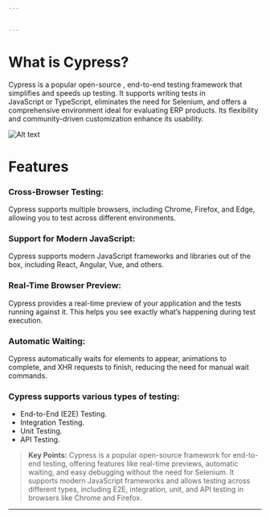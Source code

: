 ```yaml
---


---
```


<h1 id="what-is-cypress"><strong>What is Cypress?</strong></h1>
<p>Cypress is a popular open-source , end-to-end testing framework that<br>
simplifies and speeds up testing. It supports writing tests in<br>
JavaScript or TypeScript, eliminates the need for Selenium, and offers a comprehensive environment ideal for evaluating ERP products. Its flexibility and community-driven customization enhance its usability.</p>
<p><img src="https://miro.medium.com/v2/resize:fit:785/1*uBf3SgcGi-I6Sml9aG10kw.png" alt="Alt text"></p>
<h1 id="features"><strong>Features</strong></h1>
<h3 id="cross-browser-testing">Cross-Browser Testing:</h3>
<p>Cypress supports multiple browsers, including Chrome, Firefox, and Edge, allowing you to test across different environments.</p>
<h3 id="support-for-modern-javascript">Support for Modern JavaScript:</h3>
<p>Cypress supports modern JavaScript frameworks and libraries out of the box, including React, Angular, Vue, and others.</p>
<h3 id="real-time-browser-preview">Real-Time Browser Preview:</h3>
<p>Cypress provides a real-time preview of your application and the tests running against it. This helps you see exactly what’s happening during test execution.</p>
<h3 id="automatic-waiting">Automatic Waiting:</h3>
<p>Cypress automatically waits for elements to appear, animations to<br>
complete, and XHR requests to finish, reducing the need for manual wait commands.</p>
<h3 id="cypress-supports-various-types-of-testing">Cypress supports various types of testing:</h3>
<ul>
<li>End-to-End (E2E) Testing.</li>
<li>Integration Testing.</li>
<li>Unit Testing.</li>
<li>API Testing.</li>
</ul>
<blockquote>
<p><strong>Key Points:</strong> Cypress is a popular open-source framework for end-to-end testing, offering features like real-time previews, automatic waiting, and easy debugging without the need for Selenium. It supports modern JavaScript frameworks and allows testing across different types, including E2E, integration, unit, and API testing in browsers like Chrome and Firefox.</p>
</blockquote>
<hr>

